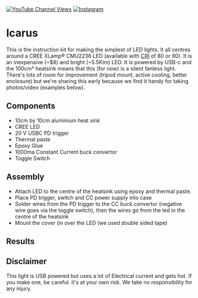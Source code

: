 [![YouTube Channel Views](https://img.shields.io/youtube/channel/views/UCz5BOU9J9pB_O0B8-rDjCWQ?style=flat&logo=youtube&logoColor=red&labelColor=white&color=ffed53)](https://www.youtube.com/channel/UCz5BOU9J9pB_O0B8-rDjCWQ) [![Instagram](https://img.shields.io/github/stars/veebch?style=flat&logo=github&logoColor=black&labelColor=white&color=ffed53)](https://www.instagram.com/v_e_e_b/)

# Icarus

This is the instruction kit for making the simplest of LED lights. It all centres around a CREE XLamp® CMU2236 LED (available with [CRI](https://en.wikipedia.org/wiki/Color_rendering_index)  of 80 or 90). It is an inexpensive (~$8) and bright (~5.5Klm) LED. It is powered by USB-c and the 100cm² heatsink means that this (for now) is a silent fanless light. There's lots of room for improvement (tripod mount, active cooling, better enclosure) but we're sharing this early because we find it handy for taking photos/video (examples below).

## Components

- 10cm by 10cm aluminium heat sink
- CREE LED
- 20 V USBC PD trigger
- Thermal paste
- Epoxy Glue
- 1000ma Constant Current buck convertor
- Toggle Switch

## Assembly

- Attach LED to the centre of the heatsink using epoxy and thermal paste.
- Place PD trigger, switch and CC power supply into case
- Solder wires from the PD trigger to the CC buck convertor (negative wire goes via the toggle switch), then the wires go from the led in the centre of the heatsink
- Mount the cover (in  over the LED (we used double sided tape)

## Results

## Disclaimer

This light is USB powered but uses a lot of Electrical current and gets hot. If you make one, be careful. it's at your own risk. We take no responsibility for any injury.

